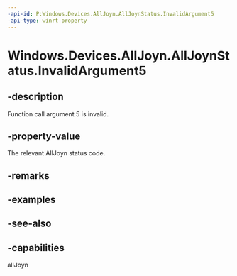 ----api-id: P:Windows.Devices.AllJoyn.AllJoynStatus.InvalidArgument5
-api-type: winrt property
---<!-- Property syntaxpublic int InvalidArgument5 { get; }--># Windows.Devices.AllJoyn.AllJoynStatus.InvalidArgument5## -descriptionFunction call argument 5 is invalid.## -property-valueThe relevant AllJoyn status code.## -remarks## -examples## -see-also## -capabilitiesallJoyn